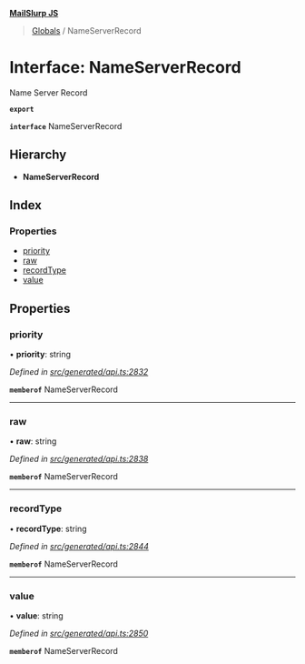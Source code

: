 **[MailSlurp JS](../README.md)**

> [Globals](../README.md) / NameServerRecord

# Interface: NameServerRecord

Name Server Record

**`export`** 

**`interface`** NameServerRecord

## Hierarchy

* **NameServerRecord**

## Index

### Properties

* [priority](nameserverrecord.md#priority)
* [raw](nameserverrecord.md#raw)
* [recordType](nameserverrecord.md#recordtype)
* [value](nameserverrecord.md#value)

## Properties

### priority

•  **priority**: string

*Defined in [src/generated/api.ts:2832](https://github.com/mailslurp/mailslurp-client/blob/67ec74c/src/generated/api.ts#L2832)*

**`memberof`** NameServerRecord

___

### raw

•  **raw**: string

*Defined in [src/generated/api.ts:2838](https://github.com/mailslurp/mailslurp-client/blob/67ec74c/src/generated/api.ts#L2838)*

**`memberof`** NameServerRecord

___

### recordType

•  **recordType**: string

*Defined in [src/generated/api.ts:2844](https://github.com/mailslurp/mailslurp-client/blob/67ec74c/src/generated/api.ts#L2844)*

**`memberof`** NameServerRecord

___

### value

•  **value**: string

*Defined in [src/generated/api.ts:2850](https://github.com/mailslurp/mailslurp-client/blob/67ec74c/src/generated/api.ts#L2850)*

**`memberof`** NameServerRecord
